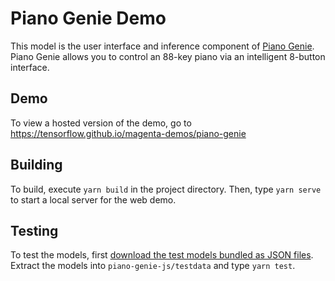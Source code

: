 # Piano Genie Demo

This model is the user interface and inference component of [Piano Genie](https://github.com/tensorflow/magenta/tree/master/magenta/models/piano_genie). Piano Genie allows you to control an 88-key piano via an intelligent 8-button interface.

## Demo

To view a hosted version of the demo, go to https://tensorflow.github.io/magenta-demos/piano-genie

## Building

To build, execute `yarn build` in the project directory. Then, type `yarn serve` to start a local server for the web demo.

## Testing

To test the models, first [download the test models bundled as JSON files](https://storage.googleapis.com/magentadata/js/checkpoints/piano_genie/testdata.zip). Extract the models into `piano-genie-js/testdata` and type `yarn test`.
